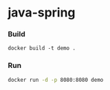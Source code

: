 # java-spring

### Build

```
docker build -t demo .
```

### Run

```bash
docker run -d -p 8080:8080 demo
```
